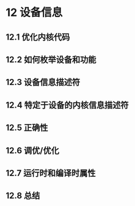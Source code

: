 
# 12 设备信息
## 12.1 优化内核代码
## 12.2 如何枚举设备和功能
## 12.3 设备信息描述符
## 12.4 特定于设备的内核信息描述符
## 12.5 正确性
## 12.6 调优/优化
## 12.7 运行时和编译时属性
## 12.8 总结